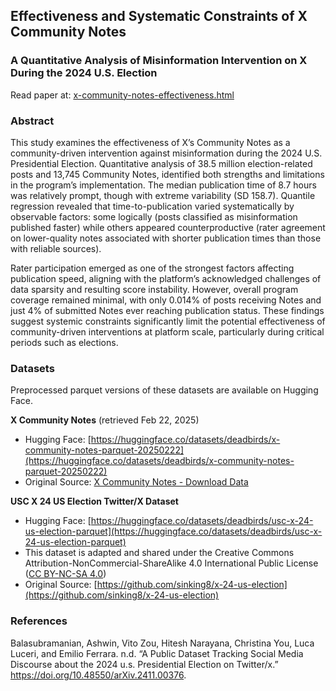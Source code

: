 ## Effectiveness and Systematic Constraints of X Community Notes
### A Quantitative Analysis of Misinformation Intervention on X During the 2024 U.S. Election

Read paper at: [x-community-notes-effectiveness.html](https://jefedigital.github.io/x-community-notes-effectiveness/papers/final/x-community-notes-effectiveness.html)

### Abstract

This study examines the effectiveness of X’s Community Notes as a community-driven intervention against misinformation during the 2024 U.S. Presidential Election. Quantitative analysis of 38.5 million election-related posts and 13,745 Community Notes, identified both strengths and limitations in the program’s implementation. The median publication time of 8.7 hours was relatively prompt, though with extreme variability (SD 158.7). Quantile regression revealed that time-to-publication varied systematically by observable factors: some logically (posts classified as misinformation published faster) while others appeared counterproductive (rater agreement on lower-quality notes associated with shorter publication times than those with reliable sources). 

Rater participation emerged as one of the strongest factors affecting publication speed, aligning with the platform’s acknowledged challenges of data sparsity and resulting score instability. However, overall program coverage remained minimal, with only 0.014% of posts receiving Notes and just 4% of submitted Notes ever reaching publication status. These findings suggest systemic constraints significantly limit the potential effectiveness of community-driven interventions at platform scale, particularly during critical periods such as elections.

### Datasets

Preprocessed parquet versions of these datasets are available on Hugging Face.


**X Community Notes** (retrieved Feb 22, 2025)

- Hugging Face: [https://huggingface.co/datasets/deadbirds/x-community-notes-parquet-20250222](https://huggingface.co/datasets/deadbirds/x-community-notes-parquet-20250222)
- Original Source: [X Community Notes - Download Data](https://x.com/i/communitynotes/download-data)


**USC X 24 US Election Twitter/X Dataset**

- Hugging Face: [https://huggingface.co/datasets/deadbirds/usc-x-24-us-election-parquet](https://huggingface.co/datasets/deadbirds/usc-x-24-us-election-parquet)
- This dataset is adapted and shared under the Creative Commons Attribution-NonCommercial-ShareAlike 4.0 International Public License ([CC BY-NC-SA 4.0](https://creativecommons.org/licenses/by-nc-sa/4.0/))
- Original Source: [https://github.com/sinking8/x-24-us-election](https://github.com/sinking8/x-24-us-election)

### References

Balasubramanian, Ashwin, Vito Zou, Hitesh Narayana, Christina You, Luca Luceri, and Emilio Ferrara. n.d. “A Public Dataset Tracking Social Media Discourse about the 2024 u.s. Presidential Election on Twitter/x.” https://doi.org/10.48550/arXiv.2411.00376.

